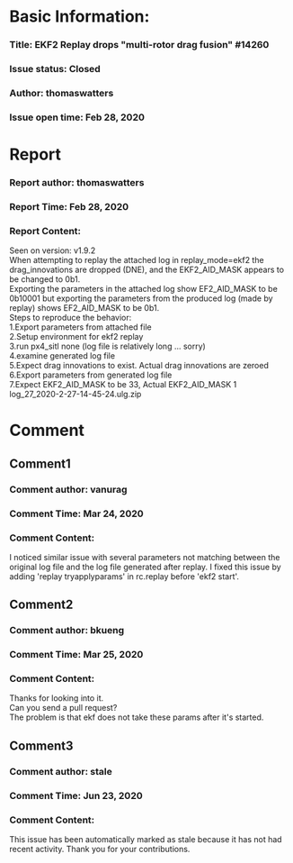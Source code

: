 # Basic Information:
### Title:  EKF2 Replay drops "multi-rotor drag fusion" #14260 
### Issue status: Closed
### Author: thomaswatters
### Issue open time: Feb 28, 2020
# Report
### Report author: thomaswatters
### Report Time: Feb 28, 2020
### Report Content:   
Seen on version: v1.9.2  
When attempting to replay the attached log in replay_mode=ekf2 the drag_innovations are dropped (DNE), and the EKF2_AID_MASK appears to be changed to 0b1.  
Exporting the parameters in the attached log show EF2_AID_MASK to be 0b10001 but exporting the parameters from the produced log (made by replay) shows EF2_AID_MASK to be 0b1.  
Steps to reproduce the behavior:  
1.Export parameters from attached file  
2.Setup environment for ekf2 replay  
3.run px4_sitl none (log file is relatively long ... sorry)  
4.examine generated log file  
5.Expect drag innovations to exist. Actual drag innovations are zeroed  
6.Export parameters from generated log file  
7.Expect EKF2_AID_MASK to be 33, Actual EKF2_AID_MASK 1  
log_27_2020-2-27-14-45-24.ulg.zip  

# Comment
## Comment1
### Comment author: vanurag
### Comment Time: Mar 24, 2020
### Comment Content:   
I noticed similar issue with several parameters not matching between the original log file and the log file generated after replay. I fixed this issue by adding 'replay tryapplyparams' in rc.replay before 'ekf2 start'.  

## Comment2
### Comment author: bkueng
### Comment Time: Mar 25, 2020
### Comment Content:   
Thanks for looking into it.    
Can you send a pull request?    
The problem is that ekf does not take these params after it's started.  

## Comment3
### Comment author: stale
### Comment Time: Jun 23, 2020
### Comment Content:   
This issue has been automatically marked as stale because it has not had recent activity. Thank you for your contributions.  
